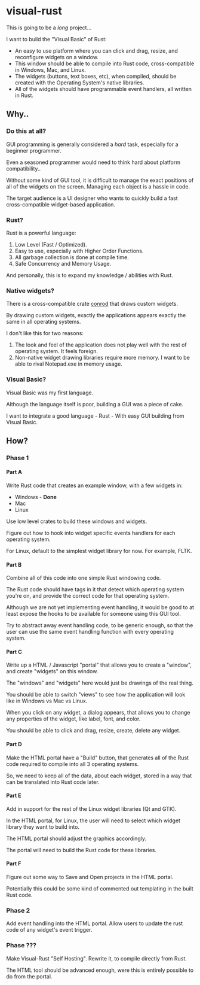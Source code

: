 # visual-rust
This is going to be a *long* project...

I want to build the "Visual Basic" of Rust:

* An easy to use platform where you can click and drag, resize, and reconfigure widgets on a window.
* This window should be able to compile into Rust code, cross-compatible in Windows, Mac, and Linux.
* The widgets (buttons, text boxes, etc), when compiled, should be created with the Operating System's native libraries.
* All of the widgets should have programmable event handlers, all written in Rust.

## Why..
### Do this at all?
GUI programming is generally considered a *hard* task, especially for a beginner programmer.

Even a seasoned programmer would need to think hard about platform compatibility..

Without some kind of GUI tool, it is difficult to manage the exact positions of all of the widgets on the screen. Managing each object is a hassle in code.

The target audience is a UI designer who wants to quickly build a fast cross-compatible widget-based application.

### Rust?
Rust is a powerful language:

1. Low Level (Fast / Optimized).
2. Easy to use, especially with Higher Order Functions.
3. All garbage collection is done at compile time.
4. Safe Concurrency and Memory Usage.

And personally, this is to expand my knowledge / abilities with Rust.

### Native widgets?
There is a cross-compatible crate [conrod](https://crates.io/crates/conrod) that draws custom widgets.

By drawing custom widgets, exactly the applications appears exactly the same in all operating systems.

I don't like this for two reasons:

1. The look and feel of the application does not play well with the rest of operating system. It feels foreign.
2. Non-native widget drawing libraries require more memory. I want to be able to rival Notepad.exe in memory usage.

### Visual Basic?
Visual Basic was my first language.

Although the language itself is poor, building a GUI was a piece of cake.

I want to integrate a good language - Rust - With easy GUI building from Visual Basic.

## How?
### Phase 1

#### Part A
Write Rust code that creates an example window, with a few widgets in:

* Windows - **Done**
* Mac
* Linux

Use low level crates to build these windows and widgets.

Figure out how to hook into widget specific events handlers for each operating system.

For Linux, default to the simplest widget library for now. For example, FLTK.

#### Part B
Combine all of this code into one simple Rust windowing code.

The Rust code should have tags in it that detect which operating system you're on, and provide the correct code for that operating system.

Although we are not yet implementing event handling, it would be good to at least expose the hooks to be available for someone using this GUI tool.

Try to abstract away event handling code, to be generic enough, so that the user can use the same event handling function with every operating system.

#### Part C
Write up a HTML / Javascript "portal" that allows you to create a "window", and create "widgets" on this window.

The "windows" and "widgets" here would just be drawings of the real thing.

You should be able to switch "views" to see how the application will look like in Windows vs Mac vs Linux.

When you click on any widget, a dialog appears, that allows you to change any properties of the widget, like label, font, and color.

You should be able to click and drag,  resize, create, delete any widget.

#### Part D
Make the HTML portal have a "Build" button, that generates all of the Rust code required to compile into all 3 operating systems.

So, we need to keep all of the data, about each widget, stored in a way that can be translated into Rust code later.

#### Part E
Add in support for the rest of the Linux widget libraries (Qt and GTK).

In the HTML portal, for Linux, the user will need to select which widget library they want to build into.

The HTML portal should adjust the graphics accordingly.

The portal will need to build the Rust code for these libraries.

#### Part F
Figure out some way to Save and Open projects in the HTML portal.

Potentially this could be some kind of commented out templating in the built Rust code.

### Phase 2
Add event handling into the HTML portal. Allow users to update the rust code of any widget's event trigger.

### Phase ???
Make Visual-Rust "Self Hosting". Rewrite it, to compile directly from Rust.

The HTML tool should be advanced enough, were this is entirely possible to do from the portal.
